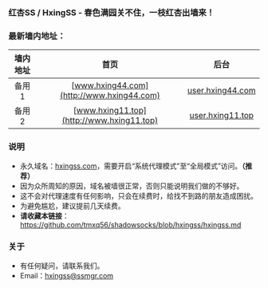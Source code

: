 ### 红杏SS / HxingSS - 春色满园关不住，一枝红杏出墙来！
### 最新墙内地址：

| 墙内地址 | 首页 | 后台 |
| :--------: | :-----: | :----: |
| 备用1 | [www.hxing44.com](http://www.hxing44.com) | [user.hxing44.com](http://user.hxing44.com) |
| 备用2 | [www.hxing11.top](http://www.hxing11.top) | [user.hxing11.top](http://user.hxing11.top) |

### 说明
- 永久域名：[hxingss.com](http://hxingss.com)，需要开启“系统代理模式”至“全局模式”访问。**（推荐）**
- 因为众所周知的原因，域名被墙很正常，否则只能说明我们做的不够好。
- 这不会对代理速度有任何影响，只会在续费时，给找不到路的朋友造成困扰。
- 为避免尴尬，建议提前几天续费。
- **请收藏本链接**：<https://github.com/tmxq56/shadowsocks/blob/hxingss/hxingss.md>
### 关于
- 有任何疑问，请联系我们。
- Email：hxingss@ssmgr.com

